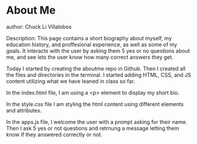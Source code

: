 # About Me

author: Chuck Li Villalobos

Description:
This page contains a short biography about myself, my education history, and proffesional experience, as well as some of my goals. It interacts with the user by asking them 5 yes or no questions about me, and see lets the user know how many correct answers they get. 

Today I started by creating the aboutme repo in Github. Then I created all the files and directories in the terminal. I started adding HTML, CSS, and JS content utilizing what we have leaned in class so far. 

In the index.html file, I am using a \<p> element to display my short bio. 

In the style.css file I am styling the html content using different elements and attributes. 

In the apps.js file, I welcome the user with a prompt asking for their name. Then I ask 5 yes or not questions and retrnung a message letting them know if they answered correctly or not. 

